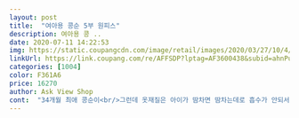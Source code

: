 ```yaml
---
layout: post 
title:  "여아용 콩순 5부 원피스" 
description: 여아용 콩 ..
date: 2020-07-11 14:22:53 
img: https://static.coupangcdn.com/image/retail/images/2020/03/27/10/4/63e23970-dd16-464e-b922-beb6260ed8c4.jpg 
linkUrl: https://link.coupang.com/re/AFFSDP?lptag=AF3600438&subid=ahnPublicAsk&pageKey=1395521868&itemId=2430871156&vendorItemId=70424816427&traceid=V0-113-0e156d0719cf701c 
categories: [1004] 
color: F361A6 
price: 16270 
author: Ask View Shop 
cont:  "34개월 최애 콩순이<br/>그런데 옷재질은 아이가 땀차면 땀차는데로 흡수가 안되서 ㅠ<br/>긴 팔 콩순이 원피스 날이 더워지면서 못 입게되자 자꾸 찾아서 요거 구입해서 입혀줬더니 좋아서 난리도 아닙니다^^<br/>디자인은 100점이에요.<br/> 아이가 좋아하는 케릭터니까요.<br/><br/>엄청 더울것같아요... <br/>.<br/><br/>입혀놓으니 이쁘더네요.<br/> 사이즈 딱 좋아요<br/>지인짜 입혀놓으니 너어무이쁨ㅋ 배통통이라 배는 쪼금나와보이지만 치마부분이 넘이뻐요 ㅎ<br/>" 
---
```

